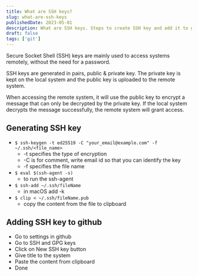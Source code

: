 ```yaml
---
title: What are SSH keys?
slug: what-are-ssh-keys
publishedDate: 2023-05-01
description: What are SSH keys. Steps to create SSH key and add it to github
draft: false
tags: ['git']
---
```


Secure Socket Shell (SSH) keys are mainly used to access systems remotely, without the need for a password.

SSH keys are generated in pairs, public & private key. The private key is kept on the local system and the public key is uploaded to the remote system.

When accessing the remote system, it will use the public key to encrypt a message that can only be decrypted by the private key. If the local system decrypts the message successfully, the remote system will grant access.

## Generating SSH key

- `$ ssh-keygen -t ed25519 -C "your_email@example.com" -f ~/.ssh/<file_name>`
  - -t specifies the type of encryption
  - -C is for comment, write email id so that you can identify the key
  - -f specifies the file name
- `$ eval $(ssh-agent -s)`
  - to run the ssh-agent
- `$ ssh-add ~/.ssh/fileName`
  - in macOS add -k
- `$ clip < ~/.ssh/fileName.pub`
  - copy the content from the file to clipboard

## Adding SSH key to github

- Go to settings in github
- Go to SSH and GPG keys
- Click on New SSH key button
- Give title to the system
- Paste the content from clipboard
- Done
